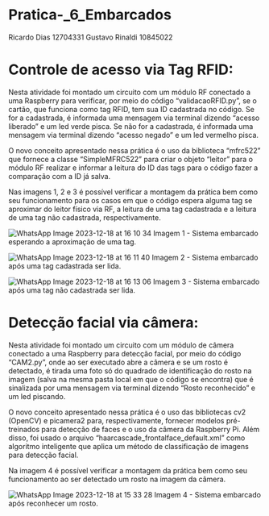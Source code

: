 # Pratica-_6_Embarcados

Ricardo Dias 12704331
Gustavo Rinaldi 10845022

# Controle de acesso via Tag RFID:

Nesta atividade foi montado um circuito com um módulo RF conectado a uma Raspberry para verificar, por meio do código “validacaoRFID.py”, se o cartão, que funciona como tag RFID, tem sua ID cadastrada no código. Se for a cadastrada, é informada uma mensagem via terminal dizendo “acesso liberado” e um led verde pisca. Se não for a cadastrada, é informada uma mensagem via terminal dizendo “acesso negado” e um led vermelho pisca.

O novo conceito apresentado nessa prática é o uso da biblioteca “mfrc522”  que fornece a classe “SimpleMFRC522” para criar o objeto “leitor” para o módulo RF realizar e informar a leitura do ID das tags  para o código fazer a comparação com a ID já salva.

Nas imagens 1, 2 e 3 é possível verificar a montagem da prática bem como seu funcionamento para os casos em que o código espera alguma tag se aproximar do leitor físico via RF, a leitura de uma tag cadastrada e a leitura de uma tag não cadastrada, respectivamente.

![WhatsApp Image 2023-12-18 at 16 10 34](https://github.com/Ricas78/Pratica-_6_Embarcados/assets/145056468/a4a80829-c2d3-40cf-9239-6b057c734c26)
Imagem 1 - Sistema embarcado esperando a aproximação de uma tag.

![WhatsApp Image 2023-12-18 at 16 11 40](https://github.com/Ricas78/Pratica-_6_Embarcados/assets/145056468/ee25ef23-0f8b-4360-8e5f-0d3769f8e2ae)
Imagem 2 - Sistema embarcado após uma tag cadastrada ser lida.

![WhatsApp Image 2023-12-18 at 16 13 06](https://github.com/Ricas78/Pratica-_6_Embarcados/assets/145056468/c8321446-f703-43d1-8a82-e214457dd8f1)
Imagem 3 - Sistema embarcado após uma tag não cadastrada ser lida.

# Detecção facial via câmera:

Nesta atividade foi montado um circuito com um módulo de câmera conectado a uma Raspberry para detecção facial, por meio do código “CAM2.py”, onde ao ser executado abre a câmera e se um rosto é detectado, é tirada uma foto só do quadrado de identificação do rosto na imagem (salva na mesma pasta local em que o código se encontra) que é sinalizada por uma mensagem via terminal dizendo “Rosto reconhecido” e um led piscando.  

O novo conceito apresentado nessa prática é o uso das bibliotecas cv2 (OpenCV) e picamera2 para, respectivamente, fornecer modelos pré-treinados para detecção de faces e o uso da câmera da Raspberry Pi. Além disso, foi usado o arquivo “haarcascade_frontalface_default.xml” como algoritmo inteligente que aplica um método de classificação de imagens para detecção facial.

Na imagem 4 é possível verificar a montagem da prática bem como seu funcionamento ao ser detectado um rosto na imagem da câmera.

![WhatsApp Image 2023-12-18 at 15 33 28](https://github.com/Ricas78/Pratica-_6_Embarcados/assets/145056468/405fda8f-2dd7-4470-9d45-e52da1d6711d)
Imagem 4 - Sistema embarcado após reconhecer um rosto.
